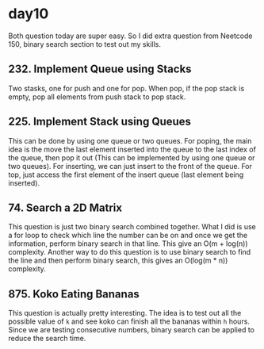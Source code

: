 # day10

Both question today are super easy. So I did extra question from Neetcode 150, binary search section to test out my skills.

## 232. Implement Queue using Stacks
Two stasks, one for push and one for pop. When pop, if the pop stack is empty, pop all elements from push stack to pop stack.

## 225. Implement Stack using Queues
This can be done by using one queue or two queues. 
For poping, the main idea is the move the last element inserted into the queue to the last index of the queue, then pop it out (This can be implemented by using one queue or two queues).
For inserting, we can just insert to the front of the queue.
For top, just access the first element of the insert queue (last element being inserted).

## 74. Search a 2D Matrix
This question is just two binary search combined together. What I did is use a for loop to check which line the number can be on and once we get the information, perform binary search in that line. This give an O(m + log(n)) complexity. Another way to do this question is to use binary search to find the line and then perform binary search, this gives an O(log(m * n)) complexity.

## 875. Koko Eating Bananas
This question is actually pretty interesting. The idea is to test out all the possible value of `k` and see koko can finish all the bananas within `h` hours. Since we are testing consecutive numbers, binary search can be applied to reduce the search time.